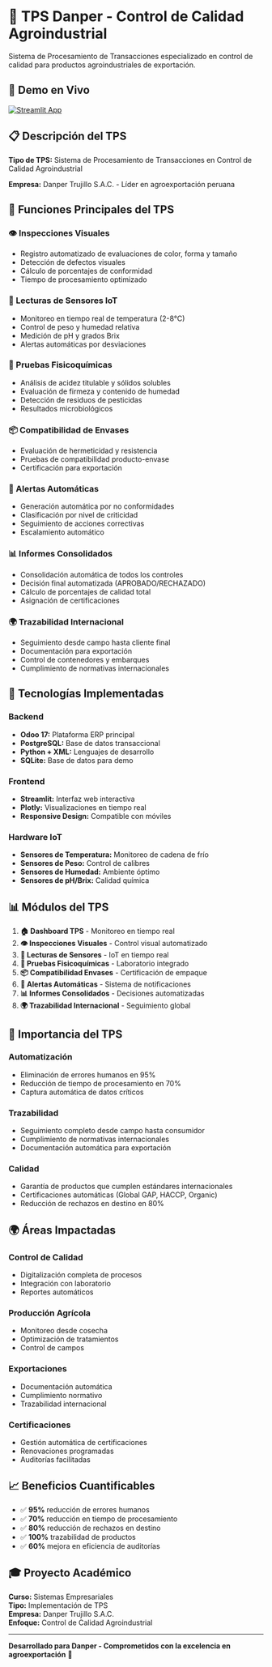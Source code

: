 # 🌱 TPS Danper - Control de Calidad Agroindustrial

Sistema de Procesamiento de Transacciones especializado en control de calidad para productos agroindustriales de exportación.

## 🚀 Demo en Vivo
[![Streamlit App](https://static.streamlit.io/badges/streamlit_badge_black_white.svg)](https://danper-tps-system.streamlit.app)

## 📋 Descripción del TPS

**Tipo de TPS:** Sistema de Procesamiento de Transacciones en Control de Calidad Agroindustrial

**Empresa:** Danper Trujillo S.A.C. - Líder en agroexportación peruana

## 🎯 Funciones Principales del TPS

### 👁️ Inspecciones Visuales
- Registro automatizado de evaluaciones de color, forma y tamaño
- Detección de defectos visuales
- Cálculo de porcentajes de conformidad
- Tiempo de procesamiento optimizado

### 📡 Lecturas de Sensores IoT
- Monitoreo en tiempo real de temperatura (2-8°C)
- Control de peso y humedad relativa
- Medición de pH y grados Brix
- Alertas automáticas por desviaciones

### 🧪 Pruebas Fisicoquímicas
- Análisis de acidez titulable y sólidos solubles
- Evaluación de firmeza y contenido de humedad
- Detección de residuos de pesticidas
- Resultados microbiológicos

### 📦 Compatibilidad de Envases
- Evaluación de hermeticidad y resistencia
- Pruebas de compatibilidad producto-envase
- Certificación para exportación

### 🚨 Alertas Automáticas
- Generación automática por no conformidades
- Clasificación por nivel de criticidad
- Seguimiento de acciones correctivas
- Escalamiento automático

### 📊 Informes Consolidados
- Consolidación automática de todos los controles
- Decisión final automatizada (APROBADO/RECHAZADO)
- Cálculo de porcentajes de calidad total
- Asignación de certificaciones

### 🌍 Trazabilidad Internacional
- Seguimiento desde campo hasta cliente final
- Documentación para exportación
- Control de contenedores y embarques
- Cumplimiento de normativas internacionales

## 🔧 Tecnologías Implementadas

### Backend
- **Odoo 17:** Plataforma ERP principal
- **PostgreSQL:** Base de datos transaccional
- **Python + XML:** Lenguajes de desarrollo
- **SQLite:** Base de datos para demo

### Frontend
- **Streamlit:** Interfaz web interactiva
- **Plotly:** Visualizaciones en tiempo real
- **Responsive Design:** Compatible con móviles

### Hardware IoT
- **Sensores de Temperatura:** Monitoreo de cadena de frío
- **Sensores de Peso:** Control de calibres
- **Sensores de Humedad:** Ambiente óptimo
- **Sensores de pH/Brix:** Calidad química

## 📊 Módulos del TPS

1. **🏠 Dashboard TPS** - Monitoreo en tiempo real
2. **👁️ Inspecciones Visuales** - Control visual automatizado
3. **📡 Lecturas de Sensores** - IoT en tiempo real
4. **🧪 Pruebas Fisicoquímicas** - Laboratorio integrado
5. **📦 Compatibilidad Envases** - Certificación de empaque
6. **🚨 Alertas Automáticas** - Sistema de notificaciones
7. **📊 Informes Consolidados** - Decisiones automatizadas
8. **🌍 Trazabilidad Internacional** - Seguimiento global

## 🎯 Importancia del TPS

### Automatización
- Eliminación de errores humanos en 95%
- Reducción de tiempo de procesamiento en 70%
- Captura automática de datos críticos

### Trazabilidad
- Seguimiento completo desde campo hasta consumidor
- Cumplimiento de normativas internacionales
- Documentación automática para exportación

### Calidad
- Garantía de productos que cumplen estándares internacionales
- Certificaciones automáticas (Global GAP, HACCP, Organic)
- Reducción de rechazos en destino en 80%

## 🌍 Áreas Impactadas

### Control de Calidad
- Digitalización completa de procesos
- Integración con laboratorio
- Reportes automáticos

### Producción Agrícola
- Monitoreo desde cosecha
- Optimización de tratamientos
- Control de campos

### Exportaciones
- Documentación automática
- Cumplimiento normativo
- Trazabilidad internacional

### Certificaciones
- Gestión automática de certificaciones
- Renovaciones programadas
- Auditorías facilitadas

## 📈 Beneficios Cuantificables

- ✅ **95%** reducción de errores humanos
- ✅ **70%** reducción en tiempo de procesamiento
- ✅ **80%** reducción de rechazos en destino
- ✅ **100%** trazabilidad de productos
- ✅ **60%** mejora en eficiencia de auditorías

## 🎓 Proyecto Académico

**Curso:** Sistemas Empresariales  
**Tipo:** Implementación de TPS  
**Empresa:** Danper Trujillo S.A.C.  
**Enfoque:** Control de Calidad Agroindustrial

---

**Desarrollado para Danper - Comprometidos con la excelencia en agroexportación** 🌱
